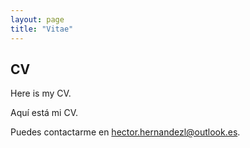 ```yaml
---
layout: page
title: "Vitae"
---
```


## CV
Here is my CV.

Aquí está mi CV.

Puedes contactarme en hector.hernandezl@outlook.es.
